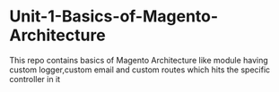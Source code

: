 # Unit-1-Basics-of-Magento-Architecture
This repo contains basics of Magento Architecture
like module having custom logger,custom email and custom routes which hits the specific controller in it
